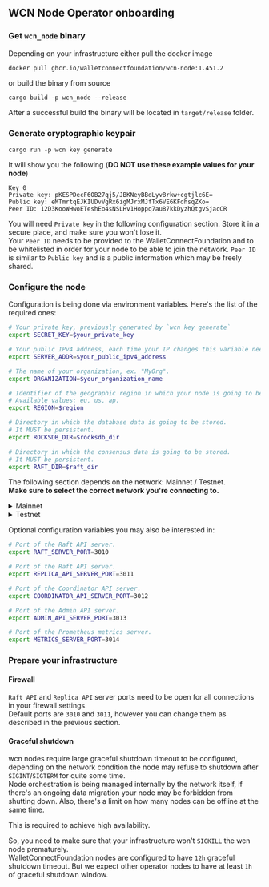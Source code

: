 ## WCN Node Operator onboarding 

### Get `wcn_node` binary

Depending on your infrastructure either pull the docker image
```
docker pull ghcr.io/walletconnectfoundation/wcn-node:1.451.2
```
or build the binary from source
```
cargo build -p wcn_node --release
```
After a successful build the binary will be located in `target/release` folder.

### Generate cryptographic keypair

```
cargo run -p wcn key generate
```
It will show you the following (**DO NOT use these example values for your node**)
```
Key 0
Private key: pKESPDecF6OB27qj5/JBKNeyBBdLyv8rkw+cgtjlc6E=
Public key: eMTmrtqEJKIUDvVgRx6igMJrxMJfTx6VE6KFdhsqZKo=
Peer ID: 12D3KooWHwoETeshEo4sNSLHv1Hoppq7au87kkDyzhQtgvSjacCR
```

You will need `Private key` in the following configuration section. Store it in a secure place, and make sure you won't lose it.  
Your `Peer ID` needs to be provided to the WalletConnectFoundation and to be whitelisted in order for your node to be able to join the network.
`Peer ID` is similar to `Public key` and is a public information which may be freely shared.

### Configure the node

Configuration is being done via environment variables.
Here's the list of the required ones:

```bash
# Your private key, previously generated by `wcn key generate`
export SECRET_KEY=$your_private_key

# Your public IPv4 address, each time your IP changes this variable needs to be updated.
export SERVER_ADDR=$your_public_ipv4_address

# The name of your organization, ex. "MyOrg".
export ORGANIZATION=$your_organization_name

# Identifier of the geographic region in which your node is going to be deployed.
# Available values: eu, us, ap.
export REGION=$region

# Directory in which the database data is going to be stored.
# It MUST be persistent.
export ROCKSDB_DIR=$rocksdb_dir

# Directory in which the consensus data is going to be stored.
# It MUST be persistent.
export RAFT_DIR=$raft_dir
```

The following section depends on the network: Mainnet / Testnet.   
**Make sure to select the correct network you're connecting to.**

<details>
  <summary>Mainnet</summary>
  
  ```bash
  # Identifier of the network.
  export NETWORK_ID=mainnet
  
  # For the initial launch of your node (bootstrap) you also need to specify a list of peers to connect to.   
  export PEER_12D3KooWFJpHSpFCoHqFJsHyc9JA7C9XPTVhyXsiTRucU6TikGWe=/ip4/35.157.165.56/udp/3010/quic-v1
  export PEER_12D3KooWDdSQWrrkcxs6JGcWYHygwQ4zyoK4SR6Y58f7dsmXsXyp=/ip4/18.210.232.235/udp/3010/quic-v1
  export PEER_12D3KooWNhADaVPZFcRLxvbfp8abbuPLFz9NGxkh75aHivPHnjyP=/ip4/18.139.66.197/udp/3010/quic-v1
  ```
</details>
<details>
  <summary>Testnet</summary>
  
  ```bash
  # Identifier of the network.
  export NETWORK_ID=testnet

  # For the initial launch of your node (bootstrap) you also need to specify a list of peers to connect to.   
  export PEER_12D3KooWDBZx6LibN1Lxvtb45yFNBfons96bn79AokA2amcJpcZd=/ip4/35.157.219.93/udp/3010/quic-v1
  export PEER_12D3KooWDfseE1zdkdPjhwHYfdSUSRZ5mGJoUTNUbiyehWrMDhDM=/ip4/3.211.214.115/udp/3010/quic-v1
  export PEER_12D3KooWJTtT7wUsqWtcGufQrYCcPm8s5vHib9cCVZWiVUKMJz5a=/ip4/18.136.236.182/udp/3010/quic-v1
  ```
</details>

Optional configuration variables you may also be interested in:
```bash
# Port of the Raft API server.
export RAFT_SERVER_PORT=3010

# Port of the Raft API server.
export REPLICA_API_SERVER_PORT=3011

# Port of the Coordinator API server.
export COORDINATOR_API_SERVER_PORT=3012

# Port of the Admin API server.
export ADMIN_API_SERVER_PORT=3013

# Port of the Prometheus metrics server.
export METRICS_SERVER_PORT=3014
```

### Prepare your infrastructure

#### Firewall

`Raft API` and `Replica API` server ports need to be open for all connections in your firewall settings.  
Default ports are `3010` and `3011`, however you can change them as described in the previous section.

#### Graceful shutdown

wcn nodes require large graceful shutdown timeout to be configured, depending on the network condition the node may refuse to shutdown after `SIGINT`/`SIGTERM` for quite some time.  
Node orchestration is being managed internally by the network itself, if there's an ongoing data migration your node may be forbidden from shutting down. Also, there's a limit on how many nodes can be offline at the same time.   

This is required to achieve high availability.

So, you need to make sure that your infrastructure won't `SIGKILL` the wcn node prematurely.  
WalletConnectFoundation nodes are configured to have `12h` graceful shutdown timeout. But we expect other operator nodes to have at least `1h` of graceful shutdown window.

